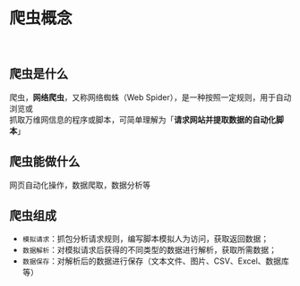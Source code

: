 # 爬虫概念

&nbsp;

## 爬虫是什么

爬虫，**网络爬虫**，又称网络蜘蛛（Web Spider），是一种按照一定规则，用于自动浏览或<br>
抓取万维网信息的程序或脚本，可简单理解为「**请求网站并提取数据的自动化脚本**」

## 爬虫能做什么

网页自动化操作，数据爬取，数据分析等

## 爬虫组成

- `模拟请求`：抓包分析请求规则，编写脚本模拟人为访问，获取返回数据；
- `数据解析`：对模拟请求后获得的不同类型的数据进行解析，获取所需数据；
- `数据保存`：对解析后的数据进行保存（文本文件、图片、CSV、Excel、数据库等）





